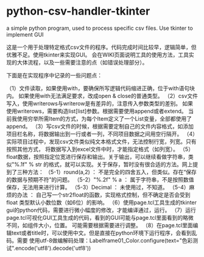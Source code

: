 # python-csv-handler-tkinter
a simple python program, used to process specific csv files. Use tkinter to implement GUI

这是一个用于处理特定格式csv文件的程序。代码完成时间比较早，逻辑简单，但优雅不足。使用tkinter来实现GUI。 会在WIKI页面说明工具的使用方法，工具实现的大体流程，以及一些需要注意的点（如错误处理部分）。

下面是在实现程序中记录的一些问题点：

（1）文件读取，如果使用with，要确保所写逻辑代码缩进正确，位于with语句块内。
    如果使用with无法满足要求，改成open & close的普通类型。
（2）csv文件写入，使用writerows与writerow是有差异的，注意传入参数类型的差别。
     如果使用writerows，需要构造list[list]参数。根据需要使用append或者extend。
     当前我使用穷举所需Item的方式，为每个Item定义了一个List变量，全部都使用了append。
（3）写csv文件的时候，根据需要定制自己的文件内容格式，如添加项目栏名称，将数据输出到一行或者一列，不同项目数据之间用空行隔开。
（4）实际项目过程中，发现csv文件类似纯文本格式文件，无法控制行宽，列宽。只有按照其他方式，
    将数据写入到excel文件中时，才能指定格式（如列宽）。
（5）float数据，按照指定位宽进行保存和输出。关于输出，可以继续看做字符串，类似"%.1f" % str
     的格式，就可以实现。关于保存，暂时没有很合适的方法。网上提到了三种方法：
	 （5-1）round(a,2) ： 不是完全的四舍五入，但类似。存在“保存的数据与预期不符”的问题。
	 （5-2）"%.2f" % a ： 属于字符串，不是按照数值保存，无法用来进行计算。
	 （5-3）Decimal    ： 未使用过，不知道。
	 （5-4）麻烦的办法 ： 自己写一个str2float的函数，实现格式控制，但不确定是否会受到float
	                      类型默认小数位数（如6位）的影响。
（6）使用page.tcl工具生成的tkinter gui的python代码，需要进行微小幅度的修改，才能编译通过，运行。
（7）运行page.tcl可视化GUI工具生成的代码，看到的GUI可能与page.tcl里面看到的略微不同，如组件大小，位置。
     可能需要根据需要进行调整。
（8）在page.tcl里面编辑text或者title时，可以使用中文。但是直接在python环境下运行程序，会看到乱码。需要
     使用utf-8做编解码处理：Labelframe01_Color.configure(text="色彩测试".encode('utf8').decode('utf8'))

